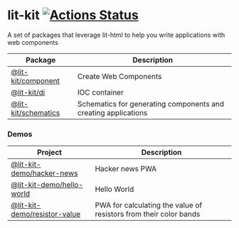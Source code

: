 # lit-kit [![Actions Status](https://github.com/deebloo/lit-kit/workflows/CI/badge.svg)](https://github.com/deebloo/lit-kit/actions)

A set of packages that leverage lit-html to help you write applications with web components

| Package                                    | Description                                                    |
| ------------------------------------------ | -------------------------------------------------------------- |
| [@lit-kit/component](packages/component)   | Create Web Components                                          |
| [@lit-kit/di](packages/di)                 | IOC container                                                  |
| [@lit-kit/schematics](packages/schematics) | Schematics for generating components and creating applications |

### Demos

| Project                                                    | Description                                                       |
| ---------------------------------------------------------- | ----------------------------------------------------------------- |
| [@lit-kit-demo/hacker-news](integration/hacker-news)       | Hacker news PWA                                                   |
| [@lit-kit-demo/hello-world](integration/hello-world)       | Hello World                                                       |
| [@lit-kit-demo/resistor-value](integration/resistor-value) | PWA for calculating the value of resistors from their color bands |

